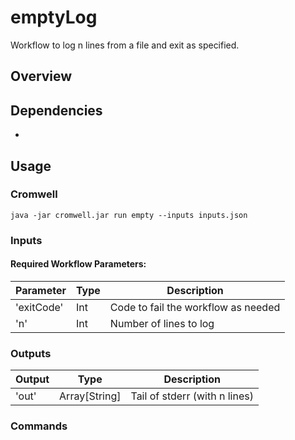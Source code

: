 # emptyLog

Workflow to log n lines from a file and exit as specified.

## Overview

## Dependencies
-

## Usage

### Cromwell

```
java -jar cromwell.jar run empty --inputs inputs.json
```

### Inputs

#### Required Workflow Parameters:
Parameter | Type | Description
---|--|---
'exitCode' | Int | Code to fail the workflow as needed
'n' | Int | Number of lines to log

### Outputs
Output | Type | Description
---|--|---
'out' | Array[String] | Tail of stderr (with n lines)

### Commands
